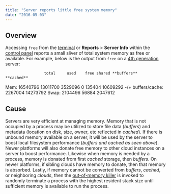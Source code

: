 ```yaml
---
title: "Server reports little free system memory"
date: "2016-05-03"
---
```


## Overview

Accessing `free` from the [terminal](https://kb.apiscp.com/terminal/accessing-terminal/) or **Reports** > **Server Info** within the [control panel](https://kb.apiscp.com/control-panel/logging-into-the-control-panel/) reports a small sliver of total system memory as free or available. For example, below is the output from `free` on a [4th generation](https://kb.apiscp.com/platform/determining-platform-version/) server:

                     total     used    free shared **buffers**   **cached**
Mem:              16540796 13011700 3529096      0  135404 10609292
-/+ buffers/cache: 2267004 14273792
Swap:              2104496    56884 2047612

## Cause

Servers are very efficient at managing memory. Memory that is not occupied by a process may be utilized to store file data (_buffers_) and metadata (location on disk, size, owner, etc reflected in _cached_). If there is unbound memory available on a server, it will be used by the server to boost local filesystem performance (_buffers_ _and cached as seen above_). Newer platforms will also donate free memory to other cloud instances on a server to boost performance. Likewise when memory is needed by a process, memory is donated from first _cached_ storage, then _buffers_. On newer platforms, if sibling clouds have memory to donate, then that memory is absorbed. Lastly, if memory cannot be converted from _buffers_, _cached_, or neighboring _clouds_, then the [out-of-memory killer](https://www.kernel.org/doc/gorman/html/understand/understand016.html) is invoked to randomly terminate a process with the highest resident stack size until sufficient memory is available to run the process.
